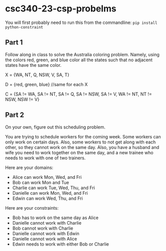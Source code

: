 # csc340-23-csp-probelms
You will first probably need to run this from the commandline:
`pip install python-constraint`

## Part 1
Follow along in class to solve the Australia coloring problem. Namely, using the colors red, green, and blue color all the states such that no adjacent states have the same color. 

X = {WA, NT, Q, NSW, V, SA, T}

D = {red, green, blue} //same for each X

C = {SA != WA, SA != NT, SA != Q, SA != NSW, SA != V, WA != NT, NT != NSW, NSW != V}


## Part 2
On your own, figure out this scheduling problem.

You are trying to schedule workers for the coming week. Some workers can only work on certain days. Also, some workers to not get along with each other, so they cannot work on the same day. Also, you have a husband and wife you need to work together on the same day, and a new trainee who needs to work with one of two trainers.

Here are your domains:
* Alice can work Mon, Wed, and Fri
* Bob can work Mon and Tue
* Charlie can work Tue, Wed, Thu, and Fri
* Danielle can work Mon, Wed, and Fri
* Edwin can work Wed, Thu, and Fri

Here are your constraints:
* Bob has to work on the same day as Alice
* Danielle cannot work with Charlie
* Bob cannot work with Charlie
* Danielle cannot work with Edwin
* Danielle cannot work with Alice
* Edwin needs to work with either Bob or Charlie

